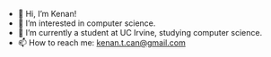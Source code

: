 - 👋 Hi, I’m Kenan!
- 👀 I’m interested in computer science.
- 🌱 I’m currently a student at UC Irvine, studying computer science.
- 📫 How to reach me: kenan.t.can@gmail.com

